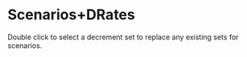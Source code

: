 # Scenarios+DRates

Double click to select a decrement set to replace any existing sets for
scenarios.

